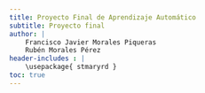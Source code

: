 ```yaml
---
title: Proyecto Final de Aprendizaje Automático
subtitle: Proyecto final
author: |
    Francisco Javier Morales Piqueras
    Rubén Morales Pérez
header-includes : |
    \usepackage{ stmaryrd }
toc: true
---
```



